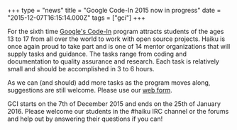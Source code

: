 +++
type = "news"
title = "Google Code-In 2015 now in progress"
date = "2015-12-07T16:15:14.000Z"
tags = ["gci"]
+++

For the sixth time <a href="https://developers.google.com/open-source/gci/">Google's Code-In</a> program attracts students of the ages 13 to 17 from all over the world to work with open source projects. Haiku is once again proud to take part and is one of 14 mentor organizations that will supply tasks and guidance. The tasks range from coding and documentation to quality assurance and research. Each task is relatively small and should be accomplished in 3 to 6 hours.

As we can (and should) add more tasks as the program moves along, suggestions are still welcome. Please use our <a href="https://docs.google.com/forms/d/1ozlfjZ-miL81zKIVICxiv0-wXPTUhYjROIE83IYqvYY/viewform">web form</a>.

GCI starts on the 7th of December 2015 and ends on the 25th of January 2016.
Please welcome our students in the #haiku IRC channel or the forums and help out by answering their questions if you can!